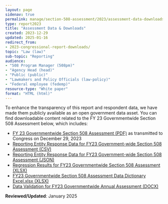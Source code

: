 ```yaml
---
layout: page
sidenav: true
permalink: manage/section-508-assessment/2023/assessment-data-downloads/
type: report2023
title: "Assessment Data & Downloads"
created: 2023-12-29
updated: 2025-01-16
redirect_from:
- 2023-congressional-report-downloads/
topic: "Law (law)"
sub-topic: "Reporting"
audience:
- "508 Program Manager (508pm)"
- "Agency Head (head)"
- "Public (public)"
- "Lawmakers and Policy Officials (law-policy)"
- "Federal employee (fedemp)"
resource-type: "White paper"
format: "HTML (html)"
---
```

To enhance the transparency of this report and respondent data, we have made them publicly available as an open government data asset. You can find downloadable content related to the FY 23 Governmentwide Section 508 Assessment below, which includes:

<ul>
  <li><a href="https://training.section508.gov/assets/files/reports/2023/FY%2023%20Governmentwide%20Section%20508%20Assessment%20Report.pdf" target="_blank" class="usa-link--external">FY 23 Governmentwide Section 508 Assessment (PDF)</a> as transmitted to Congress on December 29, 2023</li>
  <li><a href="https://training.section508.gov/assets/files/reports/2023/Reporting%20Entity%20Response%20Data%20for%20FY23%20Government-wide%20Section%20508%20Assessment.csv" target="_blank" class="usa-link--external">Reporting Entity Response Data for FY23 Government-wide Section 508 Assessment (CSV)</a></li>
  <li><a href="https://training.section508.gov/assets/files/reports/2023/Reporting+Entity+Response+Data+JSON+for+FY23+Government-wide+Section+508+Assessment.json" target="_blank" class="usa-link--external">Reporting Entity Response Data for FY23 Government-wide Section 508 Assessment (JSON)</a></li>
  <li><a href="https://training.section508.gov/assets/files/reports/2023/Regression%20Results%20for%20FY23%20Governmentwide%20Section%20508%20Assessment.xlsx" target="_blank" class="usa-link--external">Regression Results for FY23 Governmentwide Section 508 Assessment (XLSX)</a></li>
  <li><a href="https://training.section508.gov/assets/files/reports/2023/FY23%20Governmentwide%20Section%20508%20Assessment%20Data%20Dictionary%20Excel.xlsx" target="_blank" class="usa-link--external">FY23 Governmentwide Section 508 Assessment Data Dictionary Excel.xlsx (XLSX)</a></li>
  <li><a href="https://training.section508.gov/assets/files/reports/2023/Data%20Validation%20for%20FY23%20Governmentwide%20Annual%20Assessment.docx" target="_blank" class="usa-link--external">Data Validation for FY23 Governmentwide Annual Assessment (DOCX)</a></li>
</ul>


**Reviewed/Updated**: January 2025